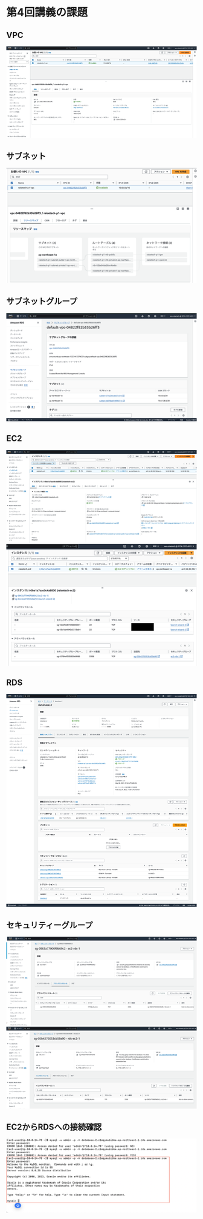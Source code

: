 # 第4回講義の課題
## VPC
![](/images/lecture04-images/vpc.png)

## サブネット
![](/images/lecture04-images/subnet2.png)

## サブネットグループ
![](/images/lecture04-images/subnet-g.png)

## EC2
![](/images/lecture04-images/ec2.png)
![](/images/lecture04-images/ec2-sg-out2.png)

## RDS
![](/images/lecture04-images/database-2.png)

## セキュリティーグループ
![](/images/lecture04-images/sg-ec2-rds.png)
![](/images/lecture04-images/sg-rds-ec2.png)

## EC2からRDSへの接続確認
![](/images/lecture04-images/ssh-setsuzoku.png)